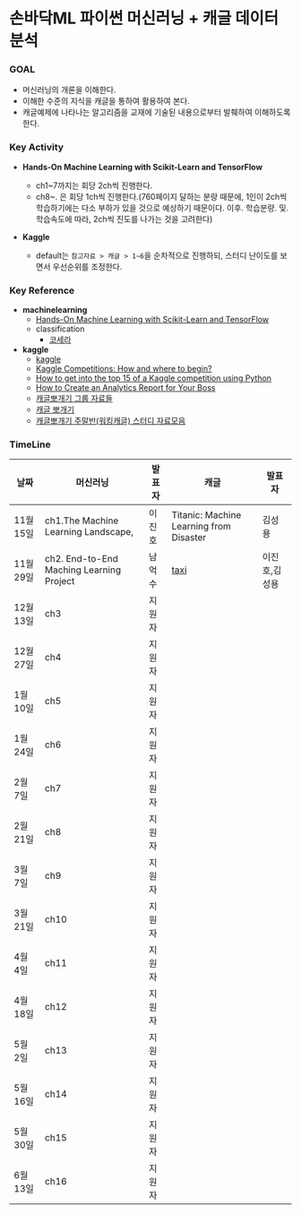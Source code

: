 # 손바닥ML 파이썬 머신러닝 + 캐글 데이터 분석				

### GOAL				

- 머신러닝의 개론을 이해한다.			
- 이해한 수준의 지식을 캐글을 통하여 활용하여 본다.
- 캐글예제에 나타나는 알고리즘을 교재에 기술된 내용으로부터 발췌하여 이해하도록 한다.

### Key Activity

- **Hands-On Machine Learning with Scikit-Learn and TensorFlow**
  - ch1~7까지는 회당 2ch씩 진행한다.
  - ch8~. 은 회당 1ch씩 진행한다.(760페이지 달하는 분량 때문에, 1인이 2ch씩 학습하기에는 다소 부하가 있을 것으로 예상하기 때문이다. 이후. 학습분량. 및. 학습속도에 따라, 2ch씩 진도를 나가는 것을 고려한다)

- **Kaggle**
  - default는 `참고자료 > 캐글 > 1~6`을 순차적으로 진행하되, 스터디 난이도를 보면서 우선순위를 조정한다.

### Key Reference

- **machinelearning**
  - [Hands-On Machine Learning with Scikit-Learn and TensorFlow](https://www.amazon.com/Hands-Machine-Learning-Scikit-Learn-TensorFlow/dp/1491962291/)
  - classification
    - [코세라](https://www.coursera.org/learn/ml-classification/home/info)
- **kaggle**
  - [kaggle](https://www.kaggle.com/)
  - [Kaggle Competitions: How and where to begin?](https://www.analyticsvidhya.com/blog/2015/06/start-journey-kaggle/)
  - [How to get into the top 15 of a Kaggle competition using Python]( https://www.dataquest.io/blog/kaggle-tutorial/)
  - [How to Create an Analytics Report for Your Boss](https://www.quora.com/What-Kaggle-competitions-should-a-beginner-start-with-1)
  - [캐글뽀개기 그룹 자료들](http://kagglebreak.github.io/)
  - [캐글 뽀개기]( kagglebreak.github.io)
  - [캐글뽀개기 주말반(워킹캐글) 스터디 자료모음](https://github.com/KaggleBreak/walkingkaggle)


### TimeLine


| 날짜      | 머신러닝                                     | 발표자  | 캐글                                      | 발표자  |
| ------- | ---------------------------------------- | ---- | --------------------------------------- | ---- |
| 11월 15일 | ch1.The Machine Learning Landscape,      | 이진호  | Titanic: Machine Learning from Disaster | 김성용  |
| 11월 29일 | ch2. End-to-End Maching Learning Project | 남억수  | [taxi](https://github.com/KaggleBreak/walkingkaggle/blob/master/taxi/Python/park/0906.%20Univariate%20Graph%20.ipynb)                                        | 이진호,김성용  |
| 12월 13일 | ch3                                      | 지원자  |                                         |      |
| 12월 27일 | ch4                                      | 지원자  |                                         |      |
| 1월 10일  | ch5                                      | 지원자  |                                         |      |
| 1월 24일  | ch6                                      | 지원자  |                                         |      |
| 2월 7일   | ch7                                      | 지원자  |                                         |      |
| 2월 21일  | ch8                                      | 지원자  |                                         |      |
| 3월 7일   | ch9                                      | 지원자  |                                         |      |
| 3월 21일  | ch10                                     | 지원자  |                                         |      |
| 4월 4일   | ch11                                     | 지원자  |                                         |      |
| 4월 18일  | ch12                                     | 지원자  |                                         |      |
| 5월 2일   | ch13                                     | 지원자  |                                         |      |
| 5월 16일  | ch14                                     | 지원자  |                                         |      |
| 5월 30일  | ch15                                     | 지원자  |                                         |      |
| 6월 13일  | ch16                                     | 지원자  |                                         |      |